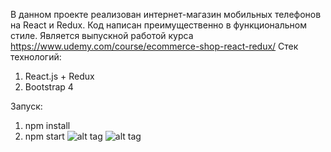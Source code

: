 В данном проекте реализован интернет-магазин мобильных телефонов на React и Redux. Код написан преимущественно в функциональном стиле. Является выпускной работой курса https://www.udemy.com/course/ecommerce-shop-react-redux/
Стек технологий:
1) React.js + Redux
2) Bootstrap 4

Запуск:

1) npm install
2) npm start
![alt tag](https://sun9-13.userapi.com/hSEabKiWyfKNiAFGC3yDwFl9lhUUxU5EaBgd-w/3W5VIJPqnHs.jpg)
![alt tag](https://sun9-10.userapi.com/ysvIPHM_-83sB_jXq43c5gIMVUfzwQUMF0qLmA/4Ks9s0Ha_Sk.jpg)
